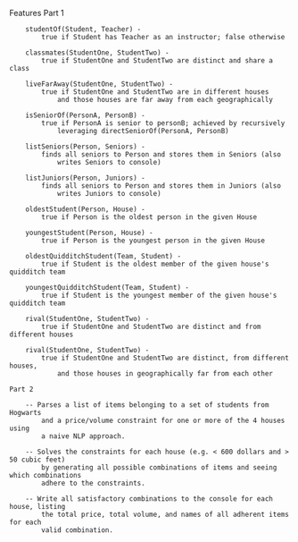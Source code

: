 

Features
    Part 1

        studentOf(Student, Teacher) - 
            true if Student has Teacher as an instructor; false otherwise
        
        classmates(StudentOne, StudentTwo) -
            true if StudentOne and StudentTwo are distinct and share a class

        liveFarAway(StudentOne, StudentTwo) -
            true if StudentOne and StudentTwo are in different houses
                and those houses are far away from each geographically

        isSeniorOf(PersonA, PersonB) -
            true if PersonA is senior to personB; achieved by recursively
                leveraging directSeniorOf(PersonA, PersonB)

        listSeniors(Person, Seniors) -
            finds all seniors to Person and stores them in Seniors (also
                writes Seniors to console)

        listJuniors(Person, Juniors) -
            finds all seniors to Person and stores them in Juniors (also
                writes Juniors to console)

        oldestStudent(Person, House) -
            true if Person is the oldest person in the given House
        
        youngestStudent(Person, House) -
            true if Person is the youngest person in the given House

        oldestQuidditchStudent(Team, Student) -
            true if Student is the oldest member of the given house's quidditch team

        youngestQuidditchStudent(Team, Student) -
            true if Student is the youngest member of the given house's quidditch team

        rival(StudentOne, StudentTwo) -
            true if StudentOne and StudentTwo are distinct and from different houses

        rival(StudentOne, StudentTwo) -
            true if StudentOne and StudentTwo are distinct, from different houses,
                and those houses in geographically far from each other

    Part 2
        
        -- Parses a list of items belonging to a set of students from Hogwarts
            and a price/volume constraint for one or more of the 4 houses using
            a naive NLP approach.

        -- Solves the constraints for each house (e.g. < 600 dollars and > 50 cubic feet)
            by generating all possible combinations of items and seeing which combinations
            adhere to the constraints.

        -- Write all satisfactory combinations to the console for each house, listing
            the total price, total volume, and names of all adherent items for each
            valid combination.



